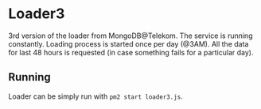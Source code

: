 # Loader3

3rd version of the loader from MongoDB@Telekom. The service is running constantly. Loading process is started once per day (@3AM). All the data for last 48 hours is requested (in case something fails for a particular day).

## Running

Loader can be simply run with ```pm2 start loader3.js```.
